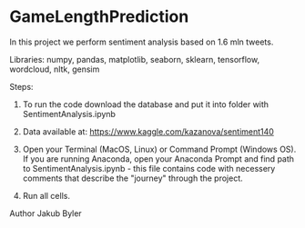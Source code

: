 # GameLengthPrediction

In this project we perform sentiment analysis based on 1.6 mln tweets.

Libraries:
numpy, pandas, matplotlib, seaborn, sklearn, tensorflow, wordcloud, nltk, gensim

Steps:
1. To run the code download the database and put it into folder with SentimentAnalysis.ipynb 
2. Data available at: https://www.kaggle.com/kazanova/sentiment140

2. Open your Terminal (MacOS, Linux) or Command Prompt (Windows OS). If you are running Anaconda, open your Anaconda Prompt and find path to SentimentAnalysis.ipynb - this file contains code with necessery comments that describe the "journey" through the project.

3. Run all cells.

Author
Jakub Byler 
